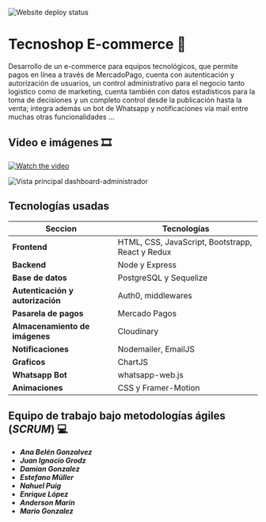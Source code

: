 ![Website deploy status](https://img.shields.io/website?url=https%3A%2F%2Fe-commerce-tecnoshop.vercel.app)

# Tecnoshop E-commerce 🔻

Desarrollo de un e-commerce para equipos tecnológicos, que permite pagos en línea a través de MercadoPago, cuenta con autenticación y autorización de usuarios, un control administrativo para el negocio tanto logistico como de marketing, cuenta también con datos estadísticos para la toma de decisiones y un completo control desde la publicación hasta la venta; integra además un bot de Whatsapp y notificaciones vía mail entre muchas otras funcionalidades ...

## Video e imágenes 🎞

[![Watch the video](https://img.youtube.com/vi/gGcDLVBeC0U/0.jpg)](https://www.youtube.com/watch?v=gGcDLVBeC0U)

![Vista principal dashboard-administrador](https://media.licdn.com/dms/image/C4D2DAQG2F0x5py585g/profile-treasury-image-shrink_800_800/0/1668657576982?e=1673287200&v=beta&t=0GdtvOuUVvxLd2vXkafXaQVJ2tiE7T-F76nk7gOW11E)

## Tecnologías usadas

| Seccion                          | Tecnologías                                       |
| -------------------------------- | ------------------------------------------------- |
| **Frontend**                     |  HTML, CSS, JavaScript, Bootstrapp, React y Redux |
| **Backend**                      |  Node y Express                                   |
| **Base de datos**                |  PostgreSQL y Sequelize                           |
| **Autenticación y autorización** |  Auth0, middlewares                               |
| **Pasarela de pagos**            |  Mercado Pagos                                    |
| **Almacenamiento de imágenes**   |  Cloudinary                                       |
| **Notificaciones**               |  Nodemailer, EmailJS                              |
| **Graficos**                     |  ChartJS                                          |
| **Whatsapp Bot**                 |  whatsapp-web.js                                  |
| **Animaciones**                  |  CSS y Framer-Motion                              |

## Equipo de trabajo bajo metodologías ágiles (***SCRUM***) 💻

- ***Ana Belén Gonzalvez***
- ***Juan Ignacio Grodz***
- ***Damian Gonzalez***
- ***Estefano Müller***
- ***Nahuel Puig***
- ***Enrique López***
- ***Anderson Marín***
- ***Mario Gonzalez***
